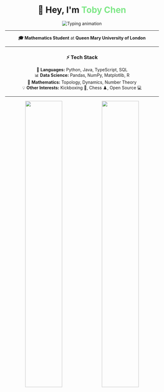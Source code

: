 <h1 align="center">🧮 Hey, I'm <span style="color:#7EE787;">Toby Chen</span></h1>

<p align="center">
  <img src="https://readme-typing-svg.herokuapp.com?font=JetBrains+Mono&size=25&pause=1000&color=7EE787&center=true&vCenter=true&width=550&lines=Mathematician+and+Problem+Solver.;Always+Having+Fun.;Building+Things+That+Matter.;You+are+Still+Reading+This?" alt="Typing animation" />
</p>

---

<p align="center">
  <b>🎓 Mathematics Student</b> at <strong>Queen Mary University of London</strong>  
</p>

---

<div align="center">

### ⚡ Tech Stack
<p>
  🧠 <b>Languages:</b> Python, Java, TypeScript, SQL <br>
  📊 <b>Data Science:</b> Pandas, NumPy, Matplotlib, R <br>
  🔢 <b>Mathematics:</b> Topology, Dynamics, Number Theory <br>
  💡 <b>Other Interests:</b> Kickboxing 🥊, Chess ♟️, Open Source 💻  
</p>

---

<img src="https://github-readme-stats.vercel.app/api?username=ToadBoyChen&show_icons=true&theme=tokyonight&hide_border=true&border_radius=10&include_all_commits=true&count_private=true" width="49%">
<img src="https://github-readme-stats.vercel.app/api/top-langs/?username=ToadBoyChen&layout=compact&theme=tokyonight&hide_border=true&border_radius=10" width="49%">
